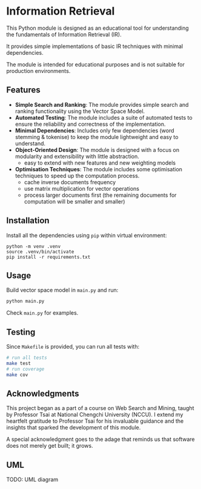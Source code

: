 # Information Retrieval

This Python module is designed as an educational tool for understanding the fundamentals of Information Retrieval (IR).

It provides simple implementations of basic IR techniques with minimal dependencies.

The module is intended for educational purposes and is not suitable for production environments.

## Features

- **Simple Search and Ranking**: The module provides simple search and ranking functionality using the Vector Space Model.
- **Automated Testing**: The module includes a suite of automated tests to ensure the reliability and correctness of the implementation.
- **Minimal Dependencies**: Includes only few dependencies (word stemming & tokenise) to keep the module lightweight and easy to understand.
- **Object-Oriented Design**: The module is designed with a focus on modularity and extensibility with little abstraction.
  - easy to extend with new features and new weighting models
- **Optimisation Techniques**: The module includes some optimisation techniques to speed up the computation process.
  - cache inverse documents frequency
  - use matrix multiplication for vector operations
  - process larger documents first (the remaining documents for computation will be smaller and smaller)

## Installation

Install all the dependencies using `pip` within virtual environment:

```terminal
python -m venv .venv
source .venv/bin/activate
pip install -r requirements.txt
```

## Usage

Build vector space model in `main.py` and run:

```bash
python main.py
```

Check `main.py` for examples.

## Testing

Since `Makefile` is provided, you can run all tests with:

```bash
# run all tests
make test
# run coverage
make cov
```

## Acknowledgments

This project began as a part of a course on Web Search and Mining, taught by Professor Tsai at National Chengchi University (NCCU). I extend my heartfelt gratitude to Professor Tsai for his invaluable guidance and the insights that sparked the development of this module.

A special acknowledgment goes to the adage that reminds us that software does not merely get built; it grows.

## UML

TODO: UML diagram
